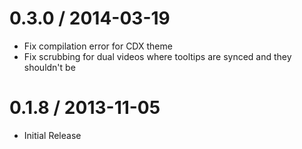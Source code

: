 0.3.0 / 2014-03-19
==================
* Fix compilation error for CDX theme
* Fix scrubbing for dual videos where tooltips are synced and they shouldn't be

0.1.8 / 2013-11-05
==================
* Initial Release
